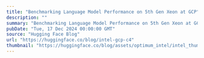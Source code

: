 ```yaml
---
title: "Benchmarking Language Model Performance on 5th Gen Xeon at GCP"
description: ""
summary: "Benchmarking Language Model Performance on 5th Gen Xeon at GCP TL;DR: We benchmark 2 representative ..."
pubDate: "Tue, 17 Dec 2024 00:00:00 GMT"
source: "Hugging Face Blog"
url: "https://huggingface.co/blog/intel-gcp-c4"
thumbnail: "https://huggingface.co/blog/assets/optimum_intel/intel_thumbnail.png"
---
```


